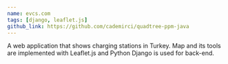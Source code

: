 ```yaml
---
name: evcs.com
tags: [django, leaflet.js]
github_link: https://github.com/cademirci/quadtree-ppm-java
---
```


A web application that shows charging stations in Turkey. Map and its tools are implemented with Leaflet.js and Python Django is used for back-end.
